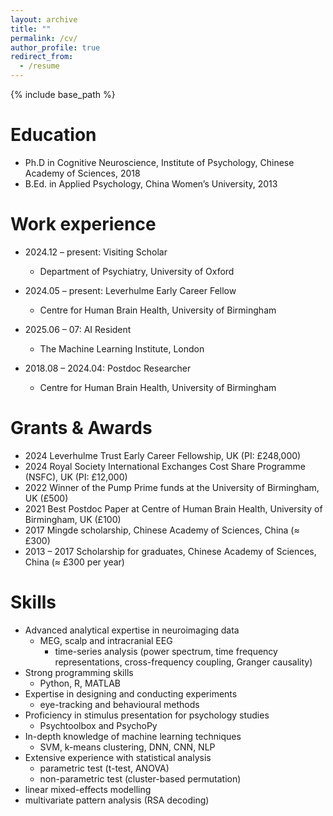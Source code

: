 ```yaml
---
layout: archive
title: ""
permalink: /cv/
author_profile: true
redirect_from:
  - /resume
---
```


{% include base_path %}

Education
======
* Ph.D in Cognitive Neuroscience, Institute of Psychology, Chinese Academy of Sciences, 2018
* B.Ed. in Applied Psychology, China Women’s University, 2013

Work experience
======
* 2024.12 – present: Visiting Scholar
  * Department of Psychiatry, University of Oxford

* 2024.05 – present: Leverhulme Early Career Fellow 
  * Centre for Human Brain Health, University of Birmingham

* 2025.06 – 07: AI Resident 
  * The Machine Learning Institute, London

* 2018.08 – 2024.04: Postdoc Researcher
  * Centre for Human Brain Health, University of Birmingham

Grants & Awards
======
* 2024 Leverhulme Trust Early Career Fellowship, UK (PI: £248,000)
* 2024 Royal Society International Exchanges Cost Share Programme (NSFC), UK (PI: £12,000)
* 2022 Winner of the Pump Prime funds at the University of Birmingham, UK (£500)
* 2021 Best Postdoc Paper at Centre of Human Brain Health, University of Birmingham, UK (£100)
* 2017 Mingde scholarship, Chinese Academy of Sciences, China (≈ £300)
* 2013 – 2017 Scholarship for graduates, Chinese Academy of Sciences, China (≈ £300 per year)

Skills
======
* Advanced analytical expertise in neuroimaging data
  * MEG, scalp and intracranial EEG
    * time-series analysis (power spectrum, time frequency representations, cross-frequency coupling, Granger causality)
* Strong programming skills
  * Python, R, MATLAB
* Expertise in designing and conducting experiments
  * eye-tracking and behavioural methods
* Proficiency in stimulus presentation for psychology studies
  * Psychtoolbox and PsychoPy
* In-depth knowledge of machine learning techniques
  * SVM, k-means clustering, DNN, CNN, NLP
* Extensive experience with statistical analysis
  * parametric test (t-test, ANOVA)
  * non-parametric test (cluster-based permutation)
* linear mixed-effects modelling
* multivariate pattern analysis (RSA decoding)
